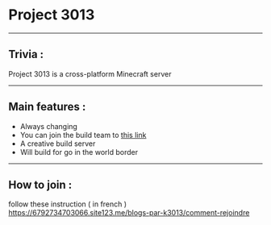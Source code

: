 # Project 3013
***
## Trivia :
Project 3013 is a cross-platform Minecraft server
***
## Main features :
- Always changing
- You can join the build team to [this link](https://forms.office.com/r/4KCBVmKhk1)
- A creative build server
- Will build for go in the world border
***
## How to join :
follow these instruction ( in french )
https://6792734703066.site123.me/blogs-par-k3013/comment-rejoindre
